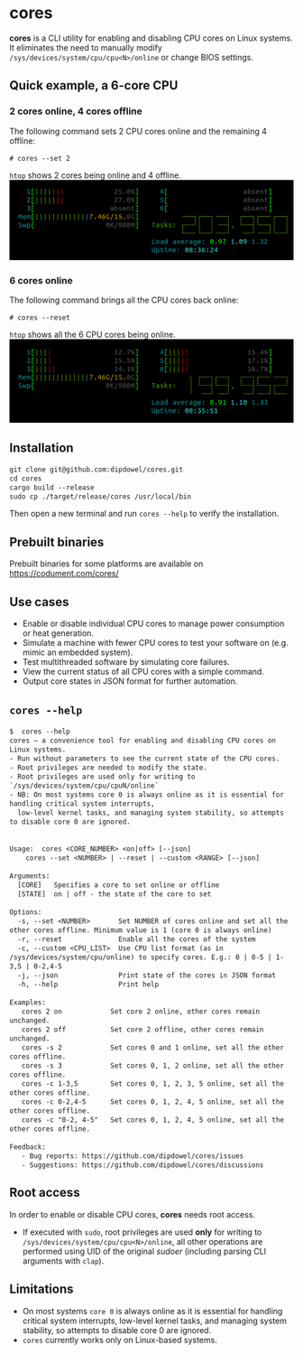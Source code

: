 # cores
**cores** is a CLI utility for enabling and disabling CPU cores on Linux systems.
It eliminates the need to manually modify `/sys/devices/system/cpu/cpu<N>/online` or change BIOS settings.

## Quick example, a 6-core CPU

### 2 cores online, 4 cores offline
The following command sets 2 CPU cores online and the remaining 4  offline: 
```shell
# cores --set 2
```
`htop` shows 2 cores being online and 4 offline.
![htop after cores -s 2](./static/htop-after.png)

### 6 cores online
The following command brings all the CPU cores back online:
```shell
# cores --reset
```
`htop` shows all the 6 CPU cores being online.
![htop before cores](./static/htop-before.png)


## Installation

```shell
git clone git@github.com:dipdowel/cores.git
cd cores
cargo build --release
sudo cp ./target/release/cores /usr/local/bin
```
Then open a new terminal and run `cores --help` to verify the installation.

## Prebuilt binaries
Prebuilt binaries for some platforms are available on https://codument.com/cores/

## Use cases
- Enable or disable individual CPU cores to manage power consumption or heat generation.
- Simulate a machine with fewer CPU cores to test your software on (e.g. mimic an embedded system).
- Test multithreaded software by simulating core failures.
- View the current status of all CPU cores with a simple command.
- Output core states in JSON format for further automation.

## `cores --help`
```
$  cores --help
cores ― a convenience tool for enabling and disabling CPU cores on Linux systems.
- Run without parameters to see the current state of the CPU cores.
- Root privileges are needed to modify the state.
- Root privileges are used only for writing to `/sys/devices/system/cpu/cpuN/online`
- NB: On most systems core 0 is always online as it is essential for handling critical system interrupts,
  low-level kernel tasks, and managing system stability, so attempts to disable core 0 are ignored.


Usage:  cores <CORE_NUMBER> <on|off> [--json]
	cores --set <NUMBER> | --reset | --custom <RANGE> [--json]

Arguments:
  [CORE]   Specifies a core to set online or offline
  [STATE]  on | off - the state of the core to set

Options:
  -s, --set <NUMBER>       Set NUMBER of cores online and set all the other cores offline. Minimum value is 1 (core 0 is always online)
  -r, --reset              Enable all the cores of the system
  -c, --custom <CPU_LIST>  Use CPU list format (as in /sys/devices/system/cpu/online) to specify cores. E.g.: 0 | 0-5 | 1-3,5 | 0-2,4-5
  -j, --json               Print state of the cores in JSON format
  -h, --help               Print help

Examples:
   cores 2 on            Set core 2 online, other cores remain unchanged.
   cores 2 off           Set core 2 offline, other cores remain unchanged.
   cores -s 2            Set cores 0 and 1 online, set all the other cores offline.
   cores -s 3            Set cores 0, 1, 2 online, set all the other cores offline.
   cores -c 1-3,5        Set cores 0, 1, 2, 3, 5 online, set all the other cores offline.
   cores -c 0-2,4-5      Set cores 0, 1, 2, 4, 5 online, set all the other cores offline.
   cores -c "0-2, 4-5"   Set cores 0, 1, 2, 4, 5 online, set all the other cores offline.

Feedback:
   - Bug reports: https://github.com/dipdowel/cores/issues
   - Suggestions: https://github.com/dipdowel/cores/discussions
```


## Root access
In order to enable or disable CPU cores, **cores** needs root access.
- If executed with `sudo`, root privileges are used **only** for writing to `/sys/devices/system/cpu/cpu<N>/online`,
all other operations are performed using UID of the original _sudoer_ (including parsing CLI arguments with `clap`).

## Limitations
- On most systems `core 0` is always online as it is essential for handling critical system interrupts, low-level kernel tasks, and managing system stability, so attempts to disable core 0 are ignored.
- `cores` currently works only on Linux-based systems.

